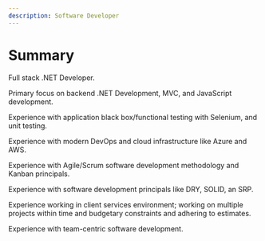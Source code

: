 ```yaml
---
description: Software Developer
---
```


# Summary

Full stack .NET Developer.

Primary focus on backend .NET Development, MVC, and JavaScript development.

Experience with application black box/functional testing with Selenium, and unit testing.

Experience with modern DevOps and cloud infrastructure like Azure and AWS.

Experience with Agile/Scrum software development methodology and Kanban principals.

Experience with software development principals like DRY, SOLID, an SRP.

Experience working in client services environment; working on multiple projects within time and budgetary constraints and adhering to estimates.

Experience with team-centric software development.

